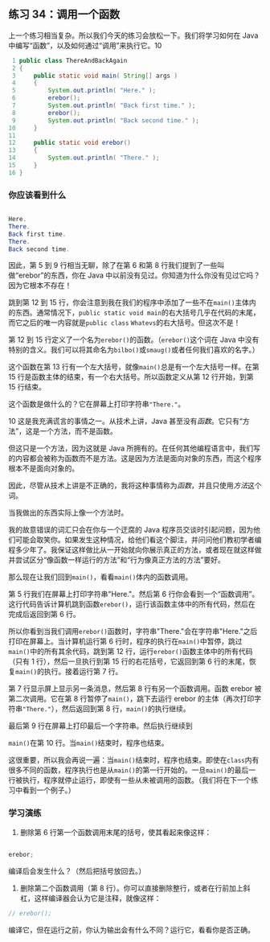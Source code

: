 ## 练习 34：调用一个函数

上一个练习相当复杂。所以我们今天的练习会放松一下。我们将学习如何在 Java 中编写“函数”，以及如何通过“调用”来执行它。10

```java
 1 public class ThereAndBackAgain
 2 {
 3     public static void main( String[] args )
 4     {
 5         System.out.println( "Here." );
 6         erebor();
 7         System.out.println( "Back first time." );
 8         erebor();
 9         System.out.println( "Back second time." );
10     }
11 
12     public static void erebor()
13     {
14         System.out.println( "There." );
15     }
16 }
```

### 你应该看到什么

```java

Here.
There.
Back first time.
There.
Back second time.
```

因此，第 5 到 9 行相当无聊，除了在第 6 和第 8 行我们提到了一些叫做“erebor”的东西，你在 Java 中以前没有见过。你知道为什么你没有见过它吗？因为它根本不存在！

跳到第 12 到 15 行，你会注意到我在我们的程序中添加了一些不在`main()`主体内的东西。通常情况下，`public static void main`的右大括号几乎在代码的末尾，而它之后的唯一内容就是`public class` `Whatevs`的右大括号。但这次不是！

第 12 到 15 行定义了一个名为`erebor()`的函数。（`erebor()`这个词在 Java 中没有特别的含义。我们可以将其命名为`bilbo()`或`smaug()`或者任何我们喜欢的名字。）

这个函数在第 13 行有一个左大括号，就像`main()`总是有一个左大括号一样。在第 15 行是函数主体的结束，有一个右大括号。所以函数定义从第 12 行开始，到第 15 行结束。

这个函数是做什么的？它在屏幕上打印字符串`"There."`。

10 这是我充满谎言的事情之一。从技术上讲，Java 甚至没有*函数*。它只有“方法”，这是一个方法，而不是函数。

但这只是一个方法，因为这就是 Java 所拥有的。在任何其他编程语言中，我们写的内容都会被称为函数而不是方法。这是因为方法是面向对象的东西，而这个程序根本不是面向对象的。

因此，尽管从技术上讲是不正确的，我将这种事情称为*函数*，并且只使用*方法*这个词。

当我做出的东西实际上像一个方法时。

我的故意错误的词汇只会在你与一个迂腐的 Java 程序员交谈时引起问题，因为他们可能会取笑你。如果发生这种情况，给他们看这个脚注，并问问他们教初学者编程多少年了。我保证这样做比从一开始就向你展示真正的方法，或者现在就这样做并尝试区分“像函数一样运行的方法”和“行为像真正方法的方法”要好。

那么现在让我们回到`main()`，看看`main()`体内的函数调用。

第 5 行我们在屏幕上打印字符串"Here."。然后第 6 行你会看到一个“函数调用”。这行代码告诉计算机跳到函数`erebor()`，运行该函数主体中的所有代码，然后在完成后返回到第 6 行。

所以你看到当我们调用`erebor()`函数时，字符串"There."会在字符串"Here."之后打印在屏幕上。当计算机运行第 6 行时，程序的执行在`main()`中暂停，跳过`main()`中的所有其余代码，跳到第 12 行，运行`erebor()`函数主体中的所有代码（只有 1 行），然后一旦执行到第 15 行的右花括号，它返回到第 6 行的末尾，恢复`main()`的执行。接着运行第 7 行。

第 7 行显示屏上显示另一条消息，然后第 8 行有另一个函数调用。函数 erebor 被第二次调用。它在第 8 行暂停了`main()`，跳下去运行 erebor 的主体（再次打印字符串`"There."`），然后返回到第 8 行，`main()`的执行继续。

最后第 9 行在屏幕上打印最后一个字符串。然后执行继续到

`main()`在第 10 行。当`main()`结束时，程序也结束。

这很重要，所以我会再说一遍：当`main()`结束时，程序也结束。即使在`class`内有很多不同的函数，程序执行也是从`main()`的第一行开始的。一旦`main()`的最后一行被执行，程序就停止运行，即使有一些从未被调用的函数。（我们将在下一个练习中看到一个例子。）

### 学习演练

1.  删除第 6 行第一个函数调用末尾的括号，使其看起来像这样：

```java

erebor;
```

编译后会发生什么？（然后把括号放回去。）

1. 删除第二个函数调用（第 8 行）。你可以直接删除整行，或者在行前加上斜杠，这样编译器会认为它是注释，就像这样：

```java
// erebor();
```

编译它，但在运行之前，你认为输出会有什么不同？运行它，看看你是否正确。

